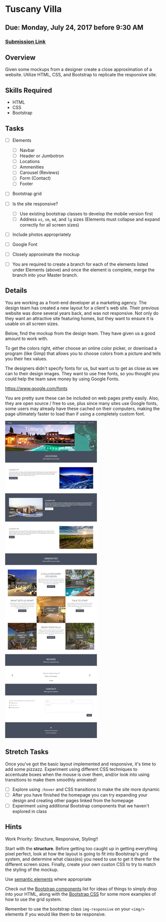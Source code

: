 # Tuscany Villa
## Due: Monday, July 24, 2017 before 9:30 AM
### [Submission Link](https://docs.google.com/forms/d/e/1FAIpQLScUEvl_ZgH_OgBu0zbg_WIvB6zBSkkXh7wfxqjv4LwLdBDxLg/viewform)

## Overview
Given some mockups from a designer create a close approximation of a website. Utilize HTML, CSS, and Bootstrap to replicate the responsive site.

## Skills Required
- HTML
- CSS
- Bootstrap

## Tasks
- [ ] Elements
  - [ ] Navbar
  - [ ] Header or Jumbotron
  - [ ] Locations
  - [ ] Ammenities
  - [ ] Carousel (Reviews)
  - [ ] Form (Contact)
  - [ ] Footer
- [ ] Bootstrap grid
- [ ] Is the site responsive?
  - [ ] Use existing bootstrap classes to develop the mobile version first
  - [ ] Address `xs`, `sm`, `md`, and `lg` sizes (Elements must collapse and expand correctly for all screen sizes)
- [ ] Include photos appropriately
- [ ] Google Font
- [ ] Closely approximate the mockup
- [ ] You are required to create a branch for each of the elements listed under Elements (above) and once the element is complete, merge the branch into your Master branch.


## Details
You are working as a front-end developer at a marketing agency. The design team has created a new layout for a client's web site. Their previous website was done several years back, and was not responsive. Not only do they want an attractive site featuring homes, but they want to ensure it is usable on all screen sizes.

Below, find the mockup from the design team. They have given us a good amount to work with.

To get the colors right, either choose an online color picker, or download a program (like Gimp) that allows you to choose colors from a picture and tells you their hex values.

The designers didn't specify fonts for us, but want us to get as close as we can to their design images. They want to use free fonts, so you thought you could help the team save money by using Google Fonts.

https://www.google.com/fonts

You are pretty sure these can be included on web pages pretty easily. Also, they are open source / free to use, plus since many sites use Google fonts, some users may already have these cached on their computers, making the page ultimately faster to load than if using a completely custom font.


![responsive screenshot](mockup.png)

## Stretch Tasks
Once you've got the basic layout implemented and responsive, it's time to add some pizzazz. Experiment using different CSS techniques to accentuate boxes when the mouse is over them, and/or look into using transitions to make them smoothly animated!

- [ ] Explore using `:hover` and CSS transitions to make the site more dynamic
- [ ] After you have finished the homepage you can try expanding your design and creating other pages linked from the homepage
- [ ] Experiment using additional Bootstrap components that we haven't explored in class

## Hints
Work Priority: Structure, Responsive, Styling!!

Start with the **structure**. Before getting too caught up in getting everything pixel perfect, look at how the layout is going to fit into Bootstrap's grid system, and determine what class(es) you need to use to get it there for the different screen sizes. Finally, create your own custon CSS to try to match the styling of the mockup.

Use [semantic elements](http://www.w3schools.com/html/html5_semantic_elements.asp) where appropriate

Check out the [Bootstrap components](http://getbootstrap.com/components/) list for ideas of things to simply drop into your HTML, along with the [Bootstrap CSS](http://getbootstrap.com/css/) for some more examples of how to use the grid system.

Remember to use the bootstrap class ```img-responsive``` on your ```<img/>``` elements if you would like them to be responsive.
